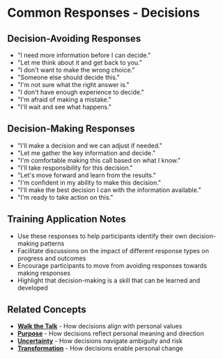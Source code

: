 # Common Responses - Decisions

## Decision-Avoiding Responses
- "I need more information before I can decide."
- "Let me think about it and get back to you."
- "I don't want to make the wrong choice."
- "Someone else should decide this."
- "I'm not sure what the right answer is."
- "I don't have enough experience to decide."
- "I'm afraid of making a mistake."
- "I'll wait and see what happens."

## Decision-Making Responses
- "I'll make a decision and we can adjust if needed."
- "Let me gather the key information and decide."
- "I'm comfortable making this call based on what I know."
- "I'll take responsibility for this decision."
- "Let's move forward and learn from the results."
- "I'm confident in my ability to make this decision."
- "I'll make the best decision I can with the information available."
- "I'm ready to take action on this."

## Training Application Notes
- Use these responses to help participants identify their own decision-making patterns
- Facilitate discussions on the impact of different response types on progress and outcomes
- Encourage participants to move from avoiding responses towards making responses
- Highlight that decision-making is a skill that can be learned and developed

## Related Concepts
- **[Walk the Talk](../walk-the-talk/README.md)** - How decisions align with personal values
- **[Purpose](../purpose/README.md)** - How decisions reflect personal meaning and direction
- **[Uncertainty](../uncertainty/README.md)** - How decisions navigate ambiguity and risk
- **[Transformation](../transformation/README.md)** - How decisions enable personal change
